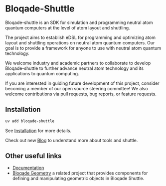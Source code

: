 # Bloqade-Shuttle

Bloqade-shuttle is an SDK for simulation and programming neutral atom quantum computers
at the level of atom layout and  shuttling.

The project aims to establish eDSL for programming and optimizing atom layout and
shuttling operations on neutral atom quantum computers. Our goal is to provide a
framework for anyone to use with neutral atom quantum technology.

We welcome industry and academic partners to collaborate to develop Bloqade-shuttle to
further advance neutral atom technology and its applications to quantum computing.

If you are interested in guiding future development of this project, consider becoming a
member of our open source steering committee!  We also welcome contributions via pull
requests, bug reports, or feature requests.

## Installation

```bash
uv add bloqade-shuttle
```
<!--- TODO: update links to point to documentation website once available. --->
See [Installation](https://queracomputing.github.io/bloqade-shuttle/dev/install) for more details.

Check out new [Blog](https://queracomputing.github.io/bloqade-shuttle/dev/blog/) to understand more about tools and shuttle.


## Other useful links

- [Documentation](https://queracomputing.github.io/bloqade-shuttle/dev/)
- [Bloqade Geometry](https://queracomputing.github.io/bloqade-geometry/dev/) a related
project that provides components for defining and manipulating geometric objects in
Bloqade Shuttle.
